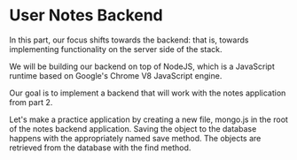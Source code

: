 # User Notes Backend
In this part, our focus shifts towards the backend: that is, towards implementing functionality on the server side of the stack.

We will be building our backend on top of NodeJS, which is a JavaScript runtime based on Google's Chrome V8 JavaScript engine.

Our goal is to implement a backend that will work with the notes application from part 2.

Let's make a practice application by creating a new file, mongo.js in the root of the notes backend application.
Saving the object to the database happens with the appropriately named save method.
The objects are retrieved from the database with the find method.